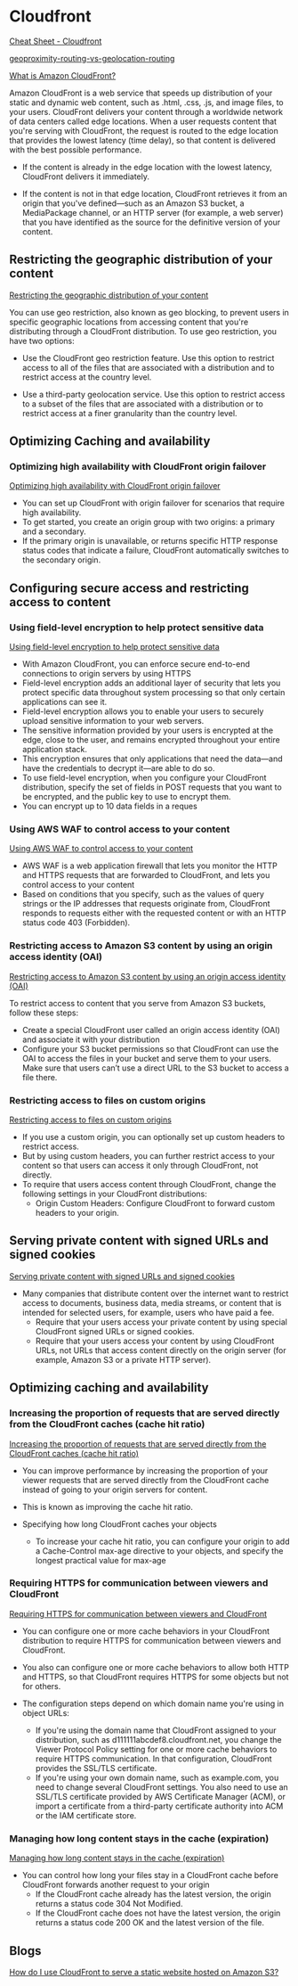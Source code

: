 # Cloudfront

[Cheat Sheet - Cloudfront](https://tutorialsdojo.com/amazon-cloudfront)

[geoproximity-routing-vs-geolocation-routing](https://tutorialsdojo.com/latency-routing-vs-geoproximity-routing-vs-geolocation-routing)

[What is Amazon CloudFront?](https://docs.aws.amazon.com/AmazonCloudFront/latest/DeveloperGuide/Introduction.html)

Amazon CloudFront is a web service that speeds up distribution of your static and dynamic web content, such as .html, .css, .js, and image files, to your users. CloudFront delivers your content through a worldwide network of data centers called edge locations. When a user requests content that you're serving with CloudFront, the request is routed to the edge location that provides the lowest latency (time delay), so that content is delivered with the best possible performance.

- If the content is already in the edge location with the lowest latency, CloudFront delivers it immediately.

- If the content is not in that edge location, CloudFront retrieves it from an origin that you've defined—such as an Amazon S3 bucket, a MediaPackage channel, or an HTTP server (for example, a web server) that you have identified as the source for the definitive version of your content.


## Restricting the geographic distribution of your content

[Restricting the geographic distribution of your content](https://docs.aws.amazon.com/AmazonCloudFront/latest/DeveloperGuide/georestrictions.html)

You can use geo restriction, also known as geo blocking, to prevent users in specific geographic locations from accessing content that you're distributing through a CloudFront distribution. To use geo restriction, you have two options:

- Use the CloudFront geo restriction feature. Use this option to restrict access to all of the files that are associated with a distribution and to restrict access at the country level.

- Use a third-party geolocation service. Use this option to restrict access to a subset of the files that are associated with a distribution or to restrict access at a finer granularity than the country level.

## Optimizing Caching and availability

### Optimizing high availability with CloudFront origin failover

[Optimizing high availability with CloudFront origin failover](https://docs.aws.amazon.com/AmazonCloudFront/latest/DeveloperGuide/high_availability_origin_failover.html)


- You can set up CloudFront with origin failover for scenarios that require high availability. 
- To get started, you create an origin group with two origins: a primary and a secondary. 
- If the primary origin is unavailable, or returns specific HTTP response status codes that indicate a failure, CloudFront automatically switches to the secondary origin.


## Configuring secure access and restricting access to content

### Using field-level encryption to help protect sensitive data

[Using field-level encryption to help protect sensitive data](https://docs.aws.amazon.com/AmazonCloudFront/latest/DeveloperGuide/field-level-encryption.html)

- With Amazon CloudFront, you can enforce secure end-to-end connections to origin servers by using HTTPS
- Field-level encryption adds an additional layer of security that lets you protect specific data throughout system processing so that only certain applications can see it.
- Field-level encryption allows you to enable your users to securely upload sensitive information to your web servers.
- The sensitive information provided by your users is encrypted at the edge, close to the user, and remains encrypted throughout your entire application stack. 
- This encryption ensures that only applications that need the data—and have the credentials to decrypt it—are able to do so.
- To use field-level encryption, when you configure your CloudFront distribution, specify the set of fields in POST requests that you want to be encrypted, and the public key to use to encrypt them. 
- You can encrypt up to 10 data fields in a reques


### Using AWS WAF to control access to your content

[Using AWS WAF to control access to your content](https://docs.aws.amazon.com/AmazonCloudFront/latest/DeveloperGuide/distribution-web-awswaf.html)

- AWS WAF is a web application firewall that lets you monitor the HTTP and HTTPS requests that are forwarded to CloudFront, and lets you control access to your content
- Based on conditions that you specify, such as the values of query strings or the IP addresses that requests originate from, CloudFront responds to requests either with the requested content or with an HTTP status code 403 (Forbidden). 

### Restricting access to Amazon S3 content by using an origin access identity (OAI)

[Restricting access to Amazon S3 content by using an origin access identity (OAI)](https://docs.aws.amazon.com/AmazonCloudFront/latest/DeveloperGuide/private-content-restricting-access-to-s3.html)

To restrict access to content that you serve from Amazon S3 buckets, follow these steps:
- Create a special CloudFront user called an origin access identity (OAI) and associate it with your distribution
- Configure your S3 bucket permissions so that CloudFront can use the OAI to access the files in your bucket and serve them to your users. Make sure that users can’t use a direct URL to the S3 bucket to access a file there.

### Restricting access to files on custom origins

[Restricting access to files on custom origins](https://docs.aws.amazon.com/AmazonCloudFront/latest/DeveloperGuide/private-content-overview.html#forward-custom-headers-restrict-access)

- If you use a custom origin, you can optionally set up custom headers to restrict access. 
- But by using custom headers, you can further restrict access to your content so that users can access it only through CloudFront, not directly. 
- To require that users access content through CloudFront, change the following settings in your CloudFront distributions:
  - Origin Custom Headers: Configure CloudFront to forward custom headers to your origin.

## Serving private content with signed URLs and signed cookies

[Serving private content with signed URLs and signed cookies](https://docs.aws.amazon.com/AmazonCloudFront/latest/DeveloperGuide/PrivateContent.html)

- Many companies that distribute content over the internet want to restrict access to documents, business data, media streams, or content that is intended for selected users, for example, users who have paid a fee.
  - Require that your users access your private content by using special CloudFront signed URLs or signed cookies.
  - Require that your users access your content by using CloudFront URLs, not URLs that access content directly on the origin server (for example, Amazon S3 or a private HTTP server).

## Optimizing caching and availability

### Increasing the proportion of requests that are served directly from the CloudFront caches (cache hit ratio)

[Increasing the proportion of requests that are served directly from the CloudFront caches (cache hit ratio)](https://docs.aws.amazon.com/AmazonCloudFront/latest/DeveloperGuide/cache-hit-ratio.html)

- You can improve performance by increasing the proportion of your viewer requests that are served directly from the CloudFront cache instead of going to your origin servers for content. 
- This is known as improving the cache hit ratio.

- Specifying how long CloudFront caches your objects
  - To increase your cache hit ratio, you can configure your origin to add a Cache-Control max-age directive to your objects, and specify the longest practical value for max-age


### Requiring HTTPS for communication between viewers and CloudFront

[Requiring HTTPS for communication between viewers and CloudFront](https://docs.aws.amazon.com/AmazonCloudFront/latest/DeveloperGuide/using-https-viewers-to-cloudfront.html)

- You can configure one or more cache behaviors in your CloudFront distribution to require HTTPS for communication between viewers and CloudFront. 
- You also can configure one or more cache behaviors to allow both HTTP and HTTPS, so that CloudFront requires HTTPS for some objects but not for others. 
- The configuration steps depend on which domain name you're using in object URLs:

  - If you're using the domain name that CloudFront assigned to your distribution, such as d111111abcdef8.cloudfront.net, you change the Viewer Protocol Policy setting for one or more cache behaviors to require HTTPS communication. In that configuration, CloudFront provides the SSL/TLS certificate.
  - If you're using your own domain name, such as example.com, you need to change several CloudFront settings. You also need to use an SSL/TLS certificate provided by AWS Certificate Manager (ACM), or import a certificate from a third-party certificate authority into ACM or the IAM certificate store.


### Managing how long content stays in the cache (expiration)

[Managing how long content stays in the cache (expiration)](https://docs.aws.amazon.com/AmazonCloudFront/latest/DeveloperGuide/Expiration.html)

- You can control how long your files stay in a CloudFront cache before CloudFront forwards another request to your origin
  - If the CloudFront cache already has the latest version, the origin returns a status code 304 Not Modified.
  - If the CloudFront cache does not have the latest version, the origin returns a status code 200 OK and the latest version of the file.

## Blogs

[How do I use CloudFront to serve a static website hosted on Amazon S3?](https://aws.amazon.com/premiumsupport/knowledge-center/cloudfront-serve-static-website)

